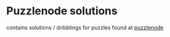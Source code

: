 Puzzlenode solutions
=====================

contains solutions / dribblings for puzzles found at [puzzlenode](http://puzzlenode.com/)
